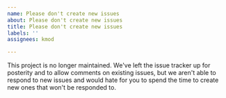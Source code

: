 ```yaml
---
name: Please don't create new issues
about: Please don't create new issues
title: Please don't create new issues
labels: ''
assignees: kmod

---
```


This project is no longer maintained. We've left the issue tracker up for posterity and to allow comments on existing issues, but we aren't able to respond to new issues and would hate for you to spend the time to create new ones that won't be responded to.
